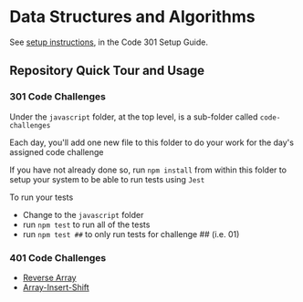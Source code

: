# Data Structures and Algorithms

See [setup instructions](https://codefellows.github.io/setup-guide/code-301/3-code-challenges), in the Code 301 Setup Guide.

## Repository Quick Tour and Usage

### 301 Code Challenges

Under the `javascript` folder, at the top level, is a sub-folder called `code-challenges`

Each day, you'll add one new file to this folder to do your work for the day's assigned code challenge

If you have not already done so, run `npm install` from within this folder to setup your system to be able to run tests using `Jest`

To run your tests

- Change to the `javascript` folder
- run `npm test` to run all of the tests
- run `npm test ##` to only run tests for challenge ## (i.e. 01)

### 401 Code Challenges

- [Reverse Array](https://github.com/Zavvy-Glitch/data-structures-and-algorithms/tree/main/javascript/401-challenges/reverseArray)
- [Array-Insert-Shift](https://github.com/Zavvy-Glitch/data-structures-and-algorithms/tree/main/javascript/401-challenges/array-insert-shift)
